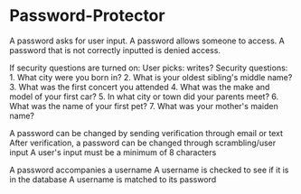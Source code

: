 # Password-Protector

A password asks for user input.
A password allows someone to access.
A password that is not correctly inputted is denied access.

If security questions are turned on:
    User picks:   writes?
        Security questions:
        1. What city were you born in?
        2. What is your oldest sibling's middle name?
        3. What was the first concert you attended
        4. What was the make and model of your first car?
        5. In what city or town did your parents meet?
        6. What was the name of your first pet?
        7. What was your mother's maiden name?

A password can be changed by sending verification through email or text
After verification, a password can be changed through scrambling/user input
    A user's input must be a minimum of 8 characters

A password accompanies a username
  A username is checked to see if it is in the database
  A username is matched to its password
